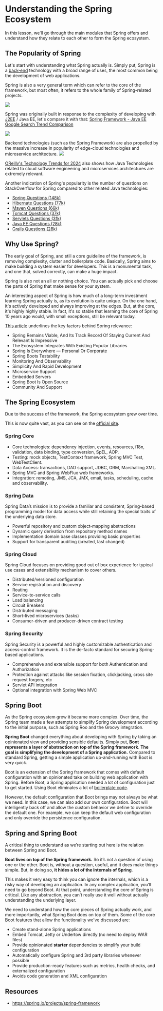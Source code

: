 # Understanding the Spring Ecosystem

In this lesson, we'll go through the main modules that Spring offers and understand how they relate to each other to form the Spring ecosystem.

## The Popularity of Spring
Let's start with understanding what Spring actually is. Simply put, Spring is a [back-end](https://en.wikipedia.org/wiki/Front_and_back_ends) technology with a broad range of uses, the most common being the development of web applications.

Spring is also a very general term which can refer to the core of the framework, but most often, it refers to the whole family of Spring-related projects.

![](images/m1-spring-trends.png)

Spring was originally built in response to the complexity of developing with [J2EE](https://www.oracle.com/technetwork/java/javaee/appmodel-135059.html) / Java EE, let's compare it with that: [Spring Framework - Java EE Google Search Trend Comparison](https://trends.google.com/trends/explore?date=all&q=%2Fm%2F0dhx5b,Java%20EE)

![](images/m1-spring-vs-javaee-trends.png)

Backend technologies (such as the Spring Framework) are also propelled by the massive increase in popularity of edge-cloud technologies and microservice architecture. 
![](images/m1-kubernetes-trend.png)

[OReilly's Technology Trends for 2024](../books/oreilly-technology-trends-2024.pdf) also shows how Java Technologies related to cloud software engineering and microservices architectures are extremely relevant.



Another indication of Spring's popularity is the number of questions on StackOverflow for Spring compared to other related Java technologies:

-   [Spring Questions (148k)](https://stackoverflow.com/questions/tagged/spring)
-   [Hibernate Questions (77k)](https://stackoverflow.com/questions/tagged/hibernate)
-   [Maven Questions (66k)](https://stackoverflow.com/questions/tagged/maven)
-   [Tomcat Questions (37k)](https://stackoverflow.com/questions/tagged/tomcat)
-   [Servlets Questions (31k)](https://stackoverflow.com/questions/tagged/servlets)
-   [Java EE Questions (28k)](https://stackoverflow.com/questions/tagged/java-ee)
-   [Grails Questions (28k)](https://stackoverflow.com/questions/tagged/grails)

## Why Use Spring?
The early goal of Spring, and still a core guideline of the framework, is removing complexity, clutter and boilerplate code. Basically, Spring aims to make building a system easier for developers. This is a monumental task, and one that, solved correctly, can make a huge impact.

Spring is also not an all or nothing choice. You can actually pick and choose the parts of Spring that make sense for your system.

An interesting aspect of Spring is how much of a long-term investment learning Spring actually is, as its evolution is quite unique. On the one hand, it's actively developed and always improving at the edges. But, at the core, it's highly highly stable. In fact, it's so stable that learning the core of Spring 10 years ago would, with small exceptions, still be relevant today.

[This article](https://medium.com/javarevisited/10-reasons-why-it-is-worth-learning-spring-boot-in-2023-fd06bf833de8) underlines the key factors behind Spring relevance:
* Spring Remains Viable, And Its Track Record Of Staying Current And Relevant Is Impressive
* The Ecosystem Integrates With Existing Popular Libraries
* Spring Is Everywhere — Personal Or Corporate
* Spring Boots Testability
* Monitoring And Observability
* Simplicity And Rapid Development
* Microservice Support
* Embedded Servers
* Spring Boot Is Open Source
* Community And Support


## The Spring Ecosystem
Due to the success of the framework, the Spring ecosystem grew over time.

This is now quite vast, as you can see on the [official site](https://spring.io/projects/spring-framework).

### Spring Core
* Core technologies: dependency injection, events, resources, i18n, validation, data binding, type conversion, SpEL, AOP.
* Testing: mock objects, TestContext framework, Spring MVC Test, WebTestClient.
* Data Access: transactions, DAO support, JDBC, ORM, Marshalling XML.
* Spring MVC and Spring WebFlux web frameworks.
* Integration: remoting, JMS, JCA, JMX, email, tasks, scheduling, cache and observability.

### Spring Data
Spring Data’s mission is to provide a familiar and consistent, Spring-based programming model for data access while still retaining the special traits of the underlying data store.

* Powerful repository and custom object-mapping abstractions
* Dynamic query derivation from repository method names
* Implementation domain base classes providing basic properties
* Support for transparent auditing (created, last changed)

### Spring Cloud
Spring Cloud focuses on providing good out of box experience for typical use cases and extensibility mechanism to cover others.

* Distributed/versioned configuration
* Service registration and discovery
* Routing
* Service-to-service calls
* Load balancing
* Circuit Breakers
* Distributed messaging
* Short-lived microservices (tasks)
* Consumer-driven and producer-driven contract testing

### Spring Security
Spring Security is a powerful and highly customizable authentication and access-control framework. It is the de-facto standard for securing Spring-based applications.

* Comprehensive and extensible support for both Authentication and Authorization
* Protection against attacks like session fixation, clickjacking, cross site request forgery, etc
* Servlet API integration
* Optional integration with Spring Web MVC

## Spring Boot
As the Spring ecosystem grew it became more complex. Over time, the Spring team made a few attempts to simplify Spring development according to the initial purpose, such as Spring Roo and the Groovy integration.

**Spring Boot** changed everything about developing with Spring by taking an opinionated view and providing sensible defaults. Simply put, **Boot represents a layer of abstraction on top of the Spring framework**. **The goal is simplifying the development of a Spring application.** Compared to standard Spring, getting a simple application up-and-running with Boot is very quick.

Boot is an extension of the Spring framework that comes with default configuration with an opinionated take on building web application with Spring. Before Boot, a Spring application needed a lot of configuration just to get started. Using Boot eliminates a lot of [boilerplate code](https://en.wikipedia.org/wiki/Boilerplate_code).

However, the default configuration that Boot brings may not always be what we need. In this case, we can also add our own configuration. Boot will intelligently back off and allow the custom behavior we define to override the default one. For example, we can keep the default web configuration and only override the persistence configuration.

## Spring and Spring Boot
A critical thing to understand as we’re starting out here is the relation between Spring and Boot.

**Boot lives on top of the Spring framework.** So it’s not a question of using one or the other. Boot is, without a question, useful, and it does make things simple. But, in doing so, **it hides a lot of the internals of Spring**.

This makes it very easy to think you can ignore the internals, which is a risky way of developing an application. In any complex application, you’ll need to go beyond Boot. At that point, understanding the core of Spring is critical. Like any abstraction, you can’t really use it well without actually understanding the underlying layer.

We need to understand how the core pieces of Spring actually work, and more importantly, what Spring Boot does on top of them. Some of the core Boot features that allow the functionality we've discussed are:

* Create stand-alone Spring applications
* Embed Tomcat, Jetty or Undertow directly (no need to deploy WAR files)
* Provide opinionated **starter** dependencies to simplify your build configuration
* Automatically configure Spring and 3rd party libraries whenever possible
* Provide production-ready features such as metrics, health checks, and externalized configuration
* Avoids code generation and XML configuration

## Resources
- https://spring.io/projects/spring-framework
